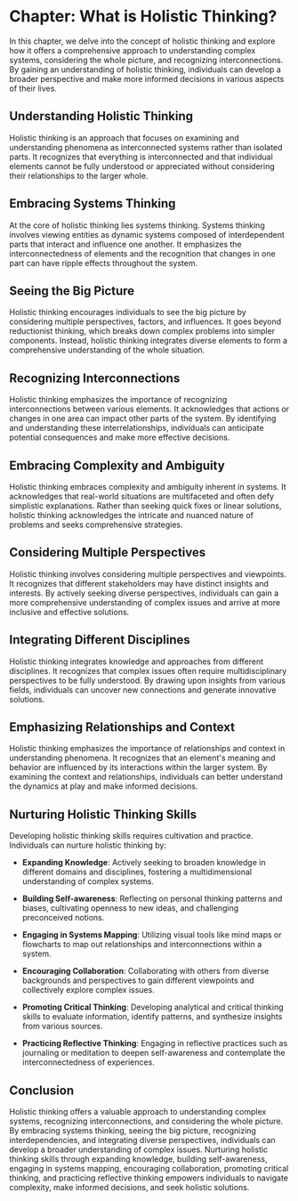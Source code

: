 Chapter: What is Holistic Thinking?
===================================

In this chapter, we delve into the concept of holistic thinking and explore how it offers a comprehensive approach to understanding complex systems, considering the whole picture, and recognizing interconnections. By gaining an understanding of holistic thinking, individuals can develop a broader perspective and make more informed decisions in various aspects of their lives.

Understanding Holistic Thinking
-------------------------------

Holistic thinking is an approach that focuses on examining and understanding phenomena as interconnected systems rather than isolated parts. It recognizes that everything is interconnected and that individual elements cannot be fully understood or appreciated without considering their relationships to the larger whole.

Embracing Systems Thinking
--------------------------

At the core of holistic thinking lies systems thinking. Systems thinking involves viewing entities as dynamic systems composed of interdependent parts that interact and influence one another. It emphasizes the interconnectedness of elements and the recognition that changes in one part can have ripple effects throughout the system.

Seeing the Big Picture
----------------------

Holistic thinking encourages individuals to see the big picture by considering multiple perspectives, factors, and influences. It goes beyond reductionist thinking, which breaks down complex problems into simpler components. Instead, holistic thinking integrates diverse elements to form a comprehensive understanding of the whole situation.

Recognizing Interconnections
----------------------------

Holistic thinking emphasizes the importance of recognizing interconnections between various elements. It acknowledges that actions or changes in one area can impact other parts of the system. By identifying and understanding these interrelationships, individuals can anticipate potential consequences and make more effective decisions.

Embracing Complexity and Ambiguity
----------------------------------

Holistic thinking embraces complexity and ambiguity inherent in systems. It acknowledges that real-world situations are multifaceted and often defy simplistic explanations. Rather than seeking quick fixes or linear solutions, holistic thinking acknowledges the intricate and nuanced nature of problems and seeks comprehensive strategies.

Considering Multiple Perspectives
---------------------------------

Holistic thinking involves considering multiple perspectives and viewpoints. It recognizes that different stakeholders may have distinct insights and interests. By actively seeking diverse perspectives, individuals can gain a more comprehensive understanding of complex issues and arrive at more inclusive and effective solutions.

Integrating Different Disciplines
---------------------------------

Holistic thinking integrates knowledge and approaches from different disciplines. It recognizes that complex issues often require multidisciplinary perspectives to be fully understood. By drawing upon insights from various fields, individuals can uncover new connections and generate innovative solutions.

Emphasizing Relationships and Context
-------------------------------------

Holistic thinking emphasizes the importance of relationships and context in understanding phenomena. It recognizes that an element's meaning and behavior are influenced by its interactions within the larger system. By examining the context and relationships, individuals can better understand the dynamics at play and make informed decisions.

Nurturing Holistic Thinking Skills
----------------------------------

Developing holistic thinking skills requires cultivation and practice. Individuals can nurture holistic thinking by:

* **Expanding Knowledge**: Actively seeking to broaden knowledge in different domains and disciplines, fostering a multidimensional understanding of complex systems.

* **Building Self-awareness**: Reflecting on personal thinking patterns and biases, cultivating openness to new ideas, and challenging preconceived notions.

* **Engaging in Systems Mapping**: Utilizing visual tools like mind maps or flowcharts to map out relationships and interconnections within a system.

* **Encouraging Collaboration**: Collaborating with others from diverse backgrounds and perspectives to gain different viewpoints and collectively explore complex issues.

* **Promoting Critical Thinking**: Developing analytical and critical thinking skills to evaluate information, identify patterns, and synthesize insights from various sources.

* **Practicing Reflective Thinking**: Engaging in reflective practices such as journaling or meditation to deepen self-awareness and contemplate the interconnectedness of experiences.

Conclusion
----------

Holistic thinking offers a valuable approach to understanding complex systems, recognizing interconnections, and considering the whole picture. By embracing systems thinking, seeing the big picture, recognizing interdependencies, and integrating diverse perspectives, individuals can develop a broader understanding of complex issues. Nurturing holistic thinking skills through expanding knowledge, building self-awareness, engaging in systems mapping, encouraging collaboration, promoting critical thinking, and practicing reflective thinking empowers individuals to navigate complexity, make informed decisions, and seek holistic solutions.
